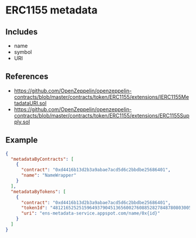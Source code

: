 # ERC1155 metadata

## Includes

- name
- symbol
- URI

## References

- <https://github.com/OpenZeppelin/openzeppelin-contracts/blob/master/contracts/token/ERC1155/extensions/IERC1155MetadataURI.sol>
- <https://github.com/OpenZeppelin/openzeppelin-contracts/blob/master/contracts/token/ERC1155/extensions/ERC1155Supply.sol>

## Example

```json
{
  "metadataByContracts": [
    {
      "contract": "0xd4416b13d2b3a9abae7acd5d6c2bbdbe25686401",
      "name": "NameWrapper"
    }
  ],
  "metadataByTokens": [
    {
      "contract": "0xd4416b13d2b3a9abae7acd5d6c2bbdbe25686401",
      "tokenId": "48121652525159649379045136560027608852827848780803005381438960130213543383390",
      "uri": "ens-metadata-service.appspot.com/name/0x{id}"
    }
  ]
}
```
